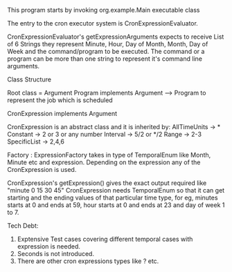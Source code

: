 This program starts by invoking org.example.Main executable class

The entry to the cron executor system is CronExpressionEvaluator.

CronExpressionEvaluator's getExpressionArguments expects to receive List of 6 Strings
they represent Minute, Hour, Day of Month, Month, Day of Week and the command/program to be executed.
The command or a program can be more than one string to represent it's command line arguments.

Class Structure

Root class = Argument
Program implements Argument --> Program to represent the job which is scheduled 

CronExpression implements Argument

CronExpression is an abstract class and it is inherited by:
AllTimeUnits -> *
Constant -> 2 or 3 or any number
Interval -> 5/2 or */2
Range -> 2-3
SpecificList -> 2,4,6

Factory :
ExpressionFactory takes in type of TemporalEnum like Month, Minute etc and expression.
Depending on the expression any of the CronExpression is used.

CronExpression's getExpression() gives the exact output required like "minute 0 15 30 45"
CronExpression needs TemporalEnum so that it can get starting and the ending values of that particular time type,
for eg, minutes starts at 0 and ends at 59, hour starts at 0 and ends at 23 and day of week 1 to 7.


Tech Debt:
1. Exptensive Test cases covering different temporal cases with expression is needed.
2. Seconds is not introduced.
3. There are other cron expressions types like ? etc.
